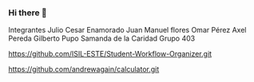 ### Hi there 👋

<!--
**juliocec/juliocec** is a ✨ _special_ ✨ repository because its `README.md` (this file) appears on your GitHub profile.

Here are some ideas to get you started:

- 🔭 I’m currently working on ...
- 🌱 I’m currently learning ...
- 👯 I’m looking to collaborate on ...
- 🤔 I’m looking for help with ...
- 💬 Ask me about ...
- 📫 How to reach me: ...
- 😄 Pronouns: ...
- ⚡ Fun fact: ...
-->
Integrantes 
Julio Cesar Enamorado 
Juan Manuel flores 
Omar Pérez 
Axel Pereda 
Gilberto Pupo 
Samanda de la Caridad 
Grupo 403

https://github.com/ISIL-ESTE/Student-Workflow-Organizer.git 
 
https://github.com/andrewagain/calculator.git
